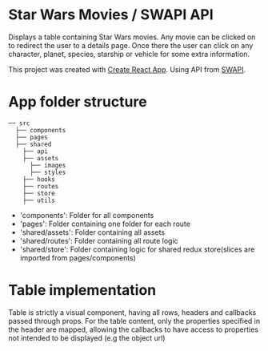 # Star Wars Movies / SWAPI API

Displays a table containing Star Wars movies. Any movie can be clicked on to redirect the user to a details page. Once there the user can click on any character, planet, species, starship or vehicle for some extra information.

This project was created with [Create React App](https://github.com/facebook/create-react-app).
Using API from [SWAPI](https://swapi-node.now.sh).

# App folder structure

```
── src
  ├── components
  ├── pages
  ├── shared
    ├── api
    ├── assets
      ├── images
      ├── styles
    ├── hooks
    ├── routes
    ├── store
    ├── utils
```

- 'components': Folder for all components
- 'pages': Folder containing one folder for each route
- 'shared/assets': Folder containing all assets
- 'shared/routes': Folder containing all route logic
- 'shared/store': Folder containing logic for shared redux store(slices are imported from pages/components)

# Table implementation

Table is strictly a visual component, having all rows, headers and callbacks passed through props.
For the table content, only the properties specified in the header are mapped, allowing the callbacks to have access to properties not intended to be displayed (e.g the object url)
